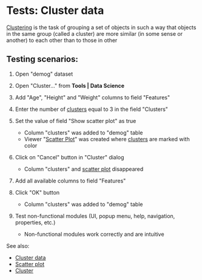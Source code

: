 <!-- TITLE: Tests: Cluster data -->
<!-- SUBTITLE: -->

# Tests: Cluster data

[Clustering](cluster-data.md) is the task of grouping a set of objects in such a way that objects in the same group
(called a cluster) are more similar (in some sense or another) to each other than to those in other


## Testing scenarios:

1. Open "demog" dataset
  
1. Open "Cluster..." from  **Tools | Data Science** 

1. Add "Age", "Height" and "Weight" columns to field "Features"

1. Enter the number of [clusters](cluster-data.md) equal to 3 in the field "Clusters"

1. Set the value of field "Show scatter plot" as true
   * Column "clusters" was added to "demog" table
   * Viewer "[Scatter Plot](../visualize/viewers/scatter-plot.md)" was created where [clusters](cluster-data.md) are marked with color

1. Click on "Cancel" button in "Cluster" dialog
   * Column "clusters" and [scatter plot](../visualize/viewers/scatter-plot) disappeared
   
1. Add  all available columns to field "Features"

1. Click "OK" button
   *   Column "clusters" was added to "demog" table 
     
1. Test non-functional modules (UI, popup menu, help, navigation, properties, etc.)
   * Non-functional modules work correctly and are intuitive

   
See also:
  * [Cluster data](cluster-data.md)
  * [Scatter plot](../visualize/viewers/scatter-plot.md)
  * [Cluster](cluster-test.side)